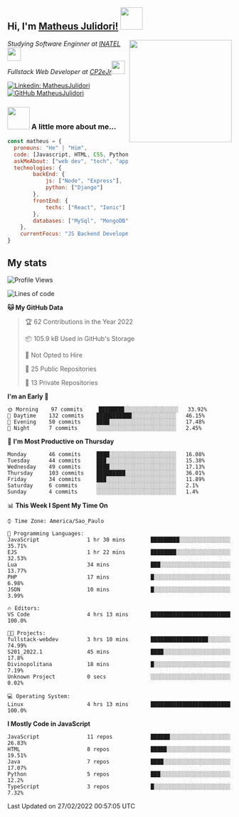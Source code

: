 <h2> Hi, I'm <a href="https://matheusjulidori.github.io" target="_blank">Matheus Julidori!</a> <img src="https://media.giphy.com/media/12oufCB0MyZ1Go/giphy.gif" width="50"></h2>
<img align='right' src="https://media.giphy.com/media/3oKIPnAiaMCws8nOsE/giphy.gif" width="230" height="auto">
<p><em>Studying Software Enginner at <a href="http://www.inatel.br" target="_blank">INATEL</a><img src="https://media.giphy.com/media/fYSnHlufseco8Fh93Z/giphy.gif" width="30"></br>
  Fullstack Web Developer at <a href="http://www.cp2ejr.com.br" target="_blank">CP2eJr</a><img src="https://media.giphy.com/media/WUlplcMpOCEmTGBtBW/giphy.gif" width="30"> 
</em></p>

[![Linkedin: MatheusJulidori](https://img.shields.io/badge/-MatheusJulidori-blue?style=flat-square&logo=Linkedin&logoColor=white&link=https://www.linkedin.com/in/MatheusJulidori/)](https://www.linkedin.com/in/MatheusJulidori/)
[![GitHub MatheusJulidori](https://img.shields.io/github/followers/matheusjulidori?label=follow&style=social)](https://github.com/MatheusJulidori)


### <img src="https://media.giphy.com/media/VgCDAzcKvsR6OM0uWg/giphy.gif" width="50"> A little more about me...  

```javascript
const matheus = {
  pronouns: "He" | "Him",
  code: [Javascript, HTML, CSS, Python, Java, C++, C],
  askMeAbout: ["web dev", "tech", "app dev", "games"],
  technologies: {
        backEnd: {
            js: ["Node", "Express"],
            python: ["Django"]
        },
        frontEnd: {
            techs: ["React", "Ionic"]
        },
        databases: ["MySql", "MongoDB","PostgreSQL"],
    },
    currentFocus: "JS Backend Development",
}
```
<h2>My stats</h2>

<!--START_SECTION:waka-->
![Profile Views](http://img.shields.io/badge/Profile%20Views-32-blue)

![Lines of code](https://img.shields.io/badge/From%20Hello%20World%20I%27ve%20Written-515%20Thousand%20lines%20of%20code-blue)

**🐱 My GitHub Data** 

> 🏆 62 Contributions in the Year 2022
 > 
> 📦 105.9 kB Used in GitHub's Storage 
 > 
> 🚫 Not Opted to Hire
 > 
> 📜 25 Public Repositories 
 > 
> 🔑 13 Private Repositories  
 > 
**I'm an Early 🐤** 

```text
🌞 Morning    97 commits     ████████░░░░░░░░░░░░░░░░░   33.92% 
🌆 Daytime    132 commits    ███████████░░░░░░░░░░░░░░   46.15% 
🌃 Evening    50 commits     ████░░░░░░░░░░░░░░░░░░░░░   17.48% 
🌙 Night      7 commits      ░░░░░░░░░░░░░░░░░░░░░░░░░   2.45%

```
📅 **I'm Most Productive on Thursday** 

```text
Monday       46 commits     ████░░░░░░░░░░░░░░░░░░░░░   16.08% 
Tuesday      44 commits     ███░░░░░░░░░░░░░░░░░░░░░░   15.38% 
Wednesday    49 commits     ████░░░░░░░░░░░░░░░░░░░░░   17.13% 
Thursday     103 commits    █████████░░░░░░░░░░░░░░░░   36.01% 
Friday       34 commits     ███░░░░░░░░░░░░░░░░░░░░░░   11.89% 
Saturday     6 commits      ░░░░░░░░░░░░░░░░░░░░░░░░░   2.1% 
Sunday       4 commits      ░░░░░░░░░░░░░░░░░░░░░░░░░   1.4%

```


📊 **This Week I Spent My Time On** 

```text
⌚︎ Time Zone: America/Sao_Paulo

💬 Programming Languages: 
JavaScript               1 hr 30 mins        █████████░░░░░░░░░░░░░░░░   35.71% 
EJS                      1 hr 22 mins        ████████░░░░░░░░░░░░░░░░░   32.53% 
Lua                      34 mins             ███░░░░░░░░░░░░░░░░░░░░░░   13.77% 
PHP                      17 mins             █░░░░░░░░░░░░░░░░░░░░░░░░   6.98% 
JSON                     10 mins             █░░░░░░░░░░░░░░░░░░░░░░░░   3.99%

🔥 Editors: 
VS Code                  4 hrs 13 mins       █████████████████████████   100.0%

🐱‍💻 Projects: 
fullstack-webdev         3 hrs 10 mins       ██████████████████░░░░░░░   74.99% 
S201_2022.1              45 mins             ████░░░░░░░░░░░░░░░░░░░░░   17.8% 
Divinopolitana           18 mins             █░░░░░░░░░░░░░░░░░░░░░░░░   7.19% 
Unknown Project          0 secs              ░░░░░░░░░░░░░░░░░░░░░░░░░   0.02%

💻 Operating System: 
Linux                    4 hrs 13 mins       █████████████████████████   100.0%

```

**I Mostly Code in JavaScript** 

```text
JavaScript               11 repos            ██████░░░░░░░░░░░░░░░░░░░   26.83% 
HTML                     8 repos             █████░░░░░░░░░░░░░░░░░░░░   19.51% 
Java                     7 repos             ████░░░░░░░░░░░░░░░░░░░░░   17.07% 
Python                   5 repos             ███░░░░░░░░░░░░░░░░░░░░░░   12.2% 
TypeScript               3 repos             █░░░░░░░░░░░░░░░░░░░░░░░░   7.32%

```



 Last Updated on 27/02/2022 00:57:05 UTC
<!--END_SECTION:waka-->
